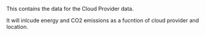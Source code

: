 This contains the data for the Cloud Provider data.

It will inlcude energy and CO2 emissions as a fucntion of cloud provider and location.

